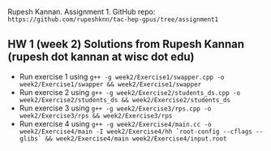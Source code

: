 Rupesh Kannan. Assignment 1. GitHub repo: `https://github.com/rupeshknn/tac-hep-gpus/tree/assignment1`

## HW 1 (week 2) Solutions from Rupesh Kannan (rupesh dot kannan at wisc dot edu)
* Run exercise 1 using `g++ -g week2/Exercise1/swapper.cpp -o week2/Exercise1/swapper && week2/Exercise1/swapper`
* Run exercise 2 using `g++ -g week2/Exercise2/students_ds.cpp -o week2/Exercise2/students_ds && week2/Exercise2/students_ds`
* Run exercise 3 using `g++ -g week2/Exercise3/rps.cpp -o week2/Exercise3/rps && week2/Exercise3/rps`
* Run exercise 4 using ``g++ -g week2/Exercise4/main.cc -o week2/Exercise4/main -I week2/Exercise4/hh `root-config --cflags --glibs` && week2/Exercise4/main week2/Exercise4/input.root``

